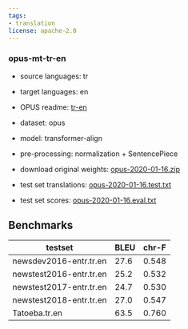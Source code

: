 ```yaml
---
tags:
- translation
license: apache-2.0
---
```


### opus-mt-tr-en

* source languages: tr
* target languages: en
*  OPUS readme: [tr-en](https://github.com/Helsinki-NLP/OPUS-MT-train/blob/master/models/tr-en/README.md)

*  dataset: opus
* model: transformer-align
* pre-processing: normalization + SentencePiece
* download original weights: [opus-2020-01-16.zip](https://object.pouta.csc.fi/OPUS-MT-models/tr-en/opus-2020-01-16.zip)
* test set translations: [opus-2020-01-16.test.txt](https://object.pouta.csc.fi/OPUS-MT-models/tr-en/opus-2020-01-16.test.txt)
* test set scores: [opus-2020-01-16.eval.txt](https://object.pouta.csc.fi/OPUS-MT-models/tr-en/opus-2020-01-16.eval.txt)

## Benchmarks

| testset               | BLEU  | chr-F |
|-----------------------|-------|-------|
| newsdev2016-entr.tr.en 	| 27.6 	| 0.548 |
| newstest2016-entr.tr.en 	| 25.2 	| 0.532 |
| newstest2017-entr.tr.en 	| 24.7 	| 0.530 |
| newstest2018-entr.tr.en 	| 27.0 	| 0.547 |
| Tatoeba.tr.en 	| 63.5 	| 0.760 |

